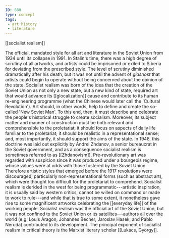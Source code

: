 ```yaml
---
ID: 680
type: concept
tags: 
 - art history
 - literature
---
```


[[socialist realism]]

 The
official, mandated style for all art and literature in the Soviet Union
from 1934 until its collapse in 1991. In Stalin's time, there was a high
degree of scrutiny of all artworks, and artists could be imprisoned or
exiled to Siberia for deviating from the prescribed style. The level of
scrutiny diminished dramatically after his death, but it was not until
the advent of *glasnost* that artists could begin to operate without
being concerned about the opinion of the state. Socialist realism was
born of the idea that the creation of the Soviet Union as not only a new
state, but a new kind of state, required art that would advance its
[[glocalization]] cause and
contribute to its human re-engineering programme (what the Chinese would
later call the 'Cultural Revolution'). Art should, in other words, help
to define and create the so-called 'New Soviet Man'. To this end, then,
it must describe and celebrate the people's historical struggle to
create socialism. Moreover, its subject matter and manner of
construction must be both relevant and comprehensible to the
proletariat; it should focus on aspects of daily life familiar to the
proletariat; it should be realistic in a representational sense; and,
most importantly, it should support the aims of the state. In 1948, this
doctrine was laid out explicitly by Andrei Zhdanov, a senior bureaucrat
in the Soviet government, and as a consequence socialist realism is
sometimes referred to as
[[Zhdanovism]].
Pre-revolutionary art was regarded with suspicion since it was produced
under a bourgeois regime, whose values were at odds with those fostered
by the Soviet Union. Therefore artistic styles that emerged before the
1917 revolutions were discouraged, particularly non-representational
forms (such as abstract art), which were thought too difficult for the
proletariat to comprehend. Socialist realism is derided in the west for
being programmatic---artistic inspiration, it is usually said by western
critics, cannot be willed on command or made to work to rule---and while
that is true to some extent, it nonetheless gave rise to some
magnificent artworks celebrating the [[everyday life]] of the working people.
Socialist realism was the official art of the Soviet Union, but it was
not confined to the Soviet Union or its satellites---authors all over
the world (e.g. Louis Aragon, Johannes Becher, Jaroslav Hasek, and Pablo
Neruda) contributed to its development. The principal exponent of
socialist realism in critical theory is the Marxist literary scholar
[[Lukács, György]].
